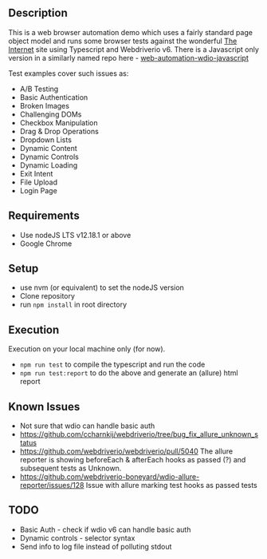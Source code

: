 ## Description

This is a web browser automation demo which uses a fairly standard page object model and runs some browser tests
against the wonderful [The Internet](https://the-internet.herokuapp.com/) site using Typescript and Webdriverio v6. 
There is a Javascript only version in a similarly named repo here - [web-automation-wdio-javascript](https://github.com/deefex/web-automation-wdio-javascript)

Test examples cover such issues as:
* A/B Testing
* Basic Authentication
* Broken Images
* Challenging DOMs
* Checkbox Manipulation
* Drag & Drop Operations
* Dropdown Lists
* Dynamic Content
* Dynamic Controls
* Dynamic Loading
* Exit Intent
* File Upload 
* Login Page

## Requirements
* Use nodeJS LTS v12.18.1 or above
* Google Chrome

## Setup
* use nvm (or equivalent) to set the nodeJS version
* Clone repository
* run `npm install` in root directory

## Execution
Execution on your local machine only (for now).
* `npm run test` to compile the typescript and run the code
* `npm run test:report` to do the above and generate an (allure) html report

## Known Issues
* Not sure that wdio can handle basic auth
* https://github.com/ccharnkij/webdriverio/tree/bug_fix_allure_unknown_status
* https://github.com/webdriverio/webdriverio/pull/5040
The allure reporter is showing beforeEach & afterEach hooks as passed (?) and subsequent tests as Unknown.
* https://github.com/webdriverio-boneyard/wdio-allure-reporter/issues/128
Issue with allure marking test hooks as passed tests

## TODO
* Basic Auth - check if wdio v6 can handle basic auth
* Dynamic controls - selector syntax
* Send info to log file instead of polluting stdout
